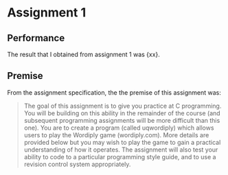 # Assignment 1

## Performance

The result that I obtained from assignment 1 was {xx}.

## Premise

From the assignment specification, the the premise of this assignment was:

> The goal of this assignment is to give you practice at C programming. You will be building on this ability in the remainder of the course (and subsequent programming assignments will be more difficult than this one). You are to create a program (called uqwordiply) which allows users to play the Wordiply game (wordiply.com). More details are provided below but you may wish to play the game to gain a practical understanding of how it operates. The assignment will also test your ability to code to a particular programming style guide, and to use a revision control system appropriately.
